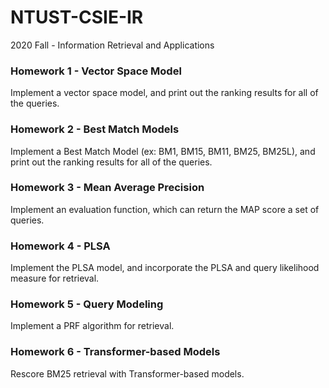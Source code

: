 # NTUST-CSIE-IR
2020 Fall - Information Retrieval and Applications

### Homework 1 - Vector Space Model

Implement a vector space model, and print out the ranking results for all of the queries.

### Homework 2 - Best Match Models

Implement a Best Match Model (ex: BM1, BM15, BM11, BM25, BM25L), and print out the ranking results for all of the queries.

### Homework 3 - Mean Average Precision

Implement an evaluation function, which can return the MAP score a set of queries.

### Homework 4 - PLSA

Implement the PLSA model, and incorporate the PLSA and query likelihood measure for retrieval.

### Homework 5 - Query Modeling

Implement a PRF algorithm for retrieval.

### Homework 6 - Transformer-based Models

Rescore BM25 retrieval with Transformer-based models.

